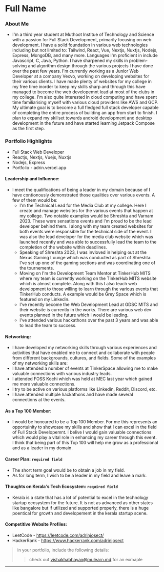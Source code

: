 # Full Name 

### About Me

  - I'm a third year student at Muthoot Institue of Technology and Science with a passion for Full Stack Development, primarily focusing on web development. I have a solid foundation in various web technologies including but not limited to: Tailwind, React, Vue, Nextjs, Nuxtjs, Nodejs, Express, MongoDB, and many more. Languages I'm proficient in include Javascript, C, Java, Python. I have sharpened my skills in problem-solving and algorithm design through the various projects I have done over the past few years. I'm currently working as a Junior Web Developer at a company Vexvo, working on developing websites for their various clients. I have made plenty of websites for my college in my free time inorder to keep my skills sharp and through this have managed to become the web developemnt lead at most of the clubs in my college. I'm also quite interested in cloud computing and have spent time familiarising myself with various cloud providers like AWS and GCP. My ultimate goal is to become a full fledged full stack developer capable of completing the entire process of building an app from start to finish. I plan to expand my skillset towards android development and desktop development in the future and have started learning Jetpack Compose as the first step.


### Portfolio Highlights

- Full Stack Web Developer
- Reactjs, Nextjs, Vuejs, Nuxtjs
- Nodejs, Express
- Portfolio - adrin.vercel.app
#### Leadership and Influence: 

- I meet the qualifications of being a leader in my domain because of I have contionously demonstrated those qualities over various events. A few of them would be:
  - I'm the Technical Lead for the Media Club at my college. Here I create and manage websites for the various events that happen at my college. Two notable examples would be Shreshta and Varnam 2023. These were sensations events and I'm proud to be the lead developer behind them. I along with my team created websites for both events were responsible for the technical side of the event. I was also the lead developer for the media club website which was launched recently and was able to successfully lead the team to the completion of the website within deadlines.
  - Speaking of Shreshta 2023, I was invloved in helping out at the Nexus Gaming Lounge which was conducted as part of Shreshta. I've set up one of the gaming sections and was coordinating one of the tournements.
  - Moving on I'm the Development Team Mentor at TinkerHub MITS where my team is currently working on the TinkerHub MITS website which is almost complete. Along with this I also teach web development to those willing to learn through the various events that TinkerHub conducts. A example would be Grey Space which is featured on my Linkedin.
  - I've recently become the Web Development Lead at GDSC MITS and their website is currently in the works. There are various web dev events planned in the future which I would be leading.
  - I've attended various hackathons over the past 3 years and was able to lead the team to success.

#### Networking: 

-  I have developed my networking skills through various experiences and activities that have enabled me to connect and collaborate with people from different backgrounds, cultures, and fields. Some of the examples of my networking skills are:
  - I have attended a number of events at TinkerSpace allowing me to make valuable connections with various industry leads.
  - I attended FOSS Kochi which was held at MEC last year which gained me more valuable connections.
  - I try to be active on various platforms like Linkedin, Reddit, Discord, etc.
  - I have attended multiple hackathons and have made several connections at the events.

#### As a Top 100 Member:

- I would be honoured to be a Top 100 Member. For me this represents an opportuinity to showcase my skills and show that I can excel in the field of Full Stack Developemnt. I belive I would gain valuable connections which would play a vital role in enhancing my career through this event. I think that being part of this Top 100 will help me grow as a professional and as a leader in my domain.

#### Career Plan: `required field`

- The short term goal would be to obtain a job in my field.
- As for long term, I wish to be a leader in my field and leave a mark.

#### Thoughts on Kerala's Tech Ecosystem: `required field`

- Kerala is a state that has a lot of potential to excel in the technology startup ecosystem for the future. It is not as advanced as other states like bangalore but if utilized and supported properly, there is a huge poentical for growth and developement in the kerala startup scene.

#### Competitive Website Profiles:

- LeetCode - https://leetcode.com/adrinjosect/
- HackerRank - https://www.hackerrank.com/adrinjosect



> In your portfolio, include the following details:
>> check out [vishakhabhayan@mulearn.md](./profile/vishakhabhayan@mulearn.md) for an exmaple

---
